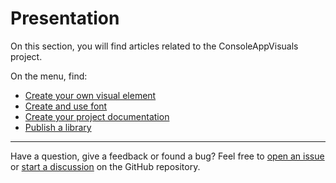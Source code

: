 # Presentation

On this section, you will find articles related to the ConsoleAppVisuals project.

On the menu, find:

- [Create your own visual element](/ConsoleAppVisuals/articles/create_element.html)
- [Create and use font](/ConsoleAppVisuals/articles/create_font.html)
- [Create your project documentation](/ConsoleAppVisuals/articles/create_docs.html)
- [Publish a library](/ConsoleAppVisuals/articles/publish_library.html)

---

Have a question, give a feedback or found a bug? Feel free to [open an issue](https://github.com/MorganKryze/ConsoleAppVisuals/issues) or [start a discussion](https://github.com/MorganKryze/ConsoleAppVisuals/discussions) on the GitHub repository.
